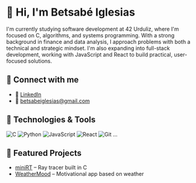 # 👋 Hi, I'm Betsabé Iglesias

I'm currently studying software development at 42 Urduliz, where I'm focused on C, algorithms, and systems programming. With a strong background in finance and data analysis, I approach problems with both a technical and strategic mindset. I'm also expanding into full-stack development, working with JavaScript and React to build practical, user-focused solutions.


## 🔗 Connect with me
- 💼 [LinkedIn](https://www.linkedin.com/in/betsabeiglesias)
- 📧 betsabeiglesias@gmail.com
  

## 🧰 Technologies & Tools
![C](https://img.shields.io/badge/C-00599C?style=for-the-badge&logo=c&logoColor=white)
![Python](https://img.shields.io/badge/Python-3776AB?style=for-the-badge&logo=python&logoColor=white)
![JavaScript](https://img.shields.io/badge/JavaScript-F7DF1E?style=for-the-badge&logo=javascript&logoColor=black)
![React](https://img.shields.io/badge/React-20232A?style=for-the-badge&logo=react&logoColor=61DAFB)
![Git](https://img.shields.io/badge/Git-F05032?style=for-the-badge&logo=git&logoColor=white)
...

## 📂 Featured Projects
- [miniRT](https://github.com/aolabarr/miniRT) – Ray tracer built in C
- [WeatherMood](https://github.com/tuusuario/weathermood) – Motivational app based on weather
